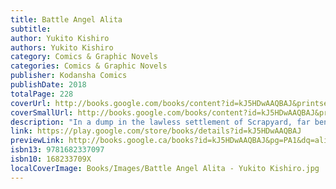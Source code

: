 ```yaml
---
title: Battle Angel Alita
subtitle: 
author: Yukito Kishiro
authors: Yukito Kishiro
category: Comics & Graphic Novels
categories: Comics & Graphic Novels
publisher: Kodansha Comics
publishDate: 2018
totalPage: 228
coverUrl: http://books.google.com/books/content?id=kJ5HDwAAQBAJ&printsec=frontcover&img=1&zoom=1&edge=curl&source=gbs_api
coverSmallUrl: http://books.google.com/books/content?id=kJ5HDwAAQBAJ&printsec=frontcover&img=1&zoom=5&edge=curl&source=gbs_api
description: "In a dump in the lawless settlement of Scrapyard, far beneath the mysterious space city of Zalem, disgraced cyber-doctor Daisuke Ido makes a strange find: the detached head of a cyborg woman who has lost all her memories. He names her Alita and equips her with a powerful new body, the Berserker. While Alita remembers no details of her former life, a moment of desperation reawakens in her nerves the legendary school of martial arts known as Panzer Kunst. In a place where there is no justice but what people make for themselves, Alita decides to become a hunter-killer, tracking down and taking out those who prey on the weak. But can she hold onto her humanity as she begins to revel in her own bloodlust?"
link: https://play.google.com/store/books/details?id=kJ5HDwAAQBAJ
previewLink: http://books.google.ca/books?id=kJ5HDwAAQBAJ&pg=PA1&dq=alita&hl=&as_pt=BOOKS&cd=1&source=gbs_api
isbn13: 9781682337097
isbn10: 168233709X
localCoverImage: Books/Images/Battle Angel Alita - Yukito Kishiro.jpg
---
```

